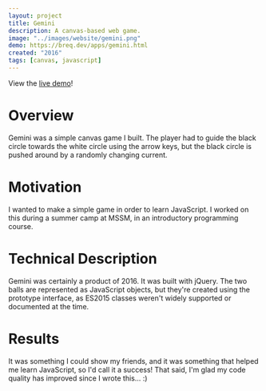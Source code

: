```yaml
---
layout: project
title: Gemini
description: A canvas-based web game.
image: "../images/website/gemini.png"
demo: https://breq.dev/apps/gemini.html
created: "2016"
tags: [canvas, javascript]
---
```


<div className="text-center my-4 text-2xl">View the <a href="https://breq.dev/apps/gemini.html">live demo</a>!</div>

# Overview

Gemini was a simple canvas game I built. The player had to guide the black circle towards the white circle using the arrow keys, but the black circle is pushed around by a randomly changing current.

# Motivation

I wanted to make a simple game in order to learn JavaScript. I worked on this during a summer camp at MSSM, in an introductory programming course.

# Technical Description

Gemini was certainly a product of 2016. It was built with jQuery. The two balls are represented as JavaScript objects, but they're created using the prototype interface, as ES2015 classes weren't widely supported or documented at the time.

# Results

It was something I could show my friends, and it was something that helped me learn JavaScript, so I'd call it a success! That said, I'm glad my code quality has improved since I wrote this... :)
